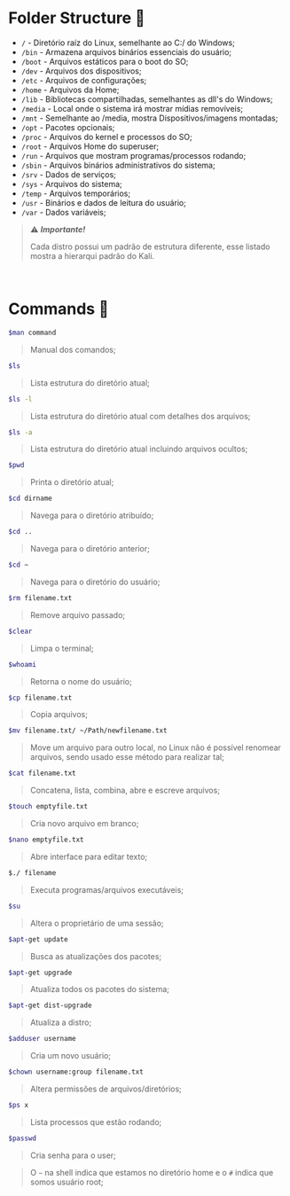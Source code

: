 # Folder Structure 📂

- `/` - Diretório raíz do Linux, semelhante ao C:/ do Windows;
- `/bin` - Armazena arquivos binários essenciais do usuário;
- `/boot` - Arquivos estáticos para o boot do SO;
- `/dev` - Arquivos dos dispositivos;
- `/etc` - Arquivos de configurações;
- `/home` - Arquivos da Home;
- `/lib` - Bibliotecas compartilhadas, semelhantes as dll's do Windows;
- `/media` - Local onde o sistema irá mostrar mídias removíveis;
- `/mnt` - Semelhante ao /media, mostra Dispositivos/imagens montadas;
- `/opt` - Pacotes opcionais;
- `/proc` - Arquivos do kernel e processos do SO;
- `/root` - Arquivos Home do superuser;
- `/run` - Arquivos que mostram programas/processos rodando;
- `/sbin` - Arquivos binários administrativos do sistema;
- `/srv` - Dados de serviços;
- `/sys` - Arquivos do sistema;
- `/temp` - Arquivos temporários;
- `/usr` - Binários e dados de leitura do usuário;
- `/var` - Dados variáveis;

> ⚠️ ***Importante!***
>
> Cada distro possui um padrão de estrutura diferente, esse listado mostra a hierarqui padrão do Kali.

<br/>

# Commands 🐧


```bash
$man command
```
>Manual dos comandos;

```bash
$ls
```
>Lista estrutura do diretório atual;

```bash
$ls -l
```
>Lista estrutura do diretório atual com detalhes dos arquivos;

```bash
$ls -a
```
>Lista estrutura do diretório atual incluindo arquivos ocultos;

```bash
$pwd
```
>Printa o diretório atual;

```bash
$cd dirname
```
>Navega para o diretório atribuído;

```bash
$cd ..
```
>Navega para o diretório anterior;

```bash
$cd ~
```
>Navega para o diretório do usuário;

```bash
$rm filename.txt
```
>Remove arquivo passado;

```bash
$clear
```
>Limpa o terminal;

```bash
$whoami
```
>Retorna o nome do usuário;

```bash
$cp filename.txt
```
>Copia arquivos;

```bash
$mv filename.txt/ ~/Path/newfilename.txt
```
>Move um arquivo para outro local, no Linux não é possível renomear arquivos, sendo usado esse método para realizar tal;

```bash
$cat filename.txt
```
>Concatena, lista, combina, abre e escreve arquivos;

```bash
$touch emptyfile.txt
```
>Cria novo arquivo em branco;

```bash
$nano emptyfile.txt
```
>Abre interface para editar texto;

```bash
$./ filename
```
>Executa programas/arquivos executáveis;

```bash
$su
```
>Altera o proprietário de uma sessão;

```bash
$apt-get update
```
>Busca as atualizações dos pacotes;

```bash
$apt-get upgrade
```
>Atualiza todos os pacotes do sistema;

```bash
$apt-get dist-upgrade
```
>Atualiza a distro;

```bash
$adduser username
```
>Cria um novo usuário;

```bash
$chown username:group filename.txt
```
>Altera permissões de arquivos/diretórios;

```bash
$ps x
```
>Lista processos que estão rodando;

```bash
$passwd
```
>Cria senha para o user;


> O `~` na shell indica que estamos no diretório home e o `#` indica que somos usuário root;
